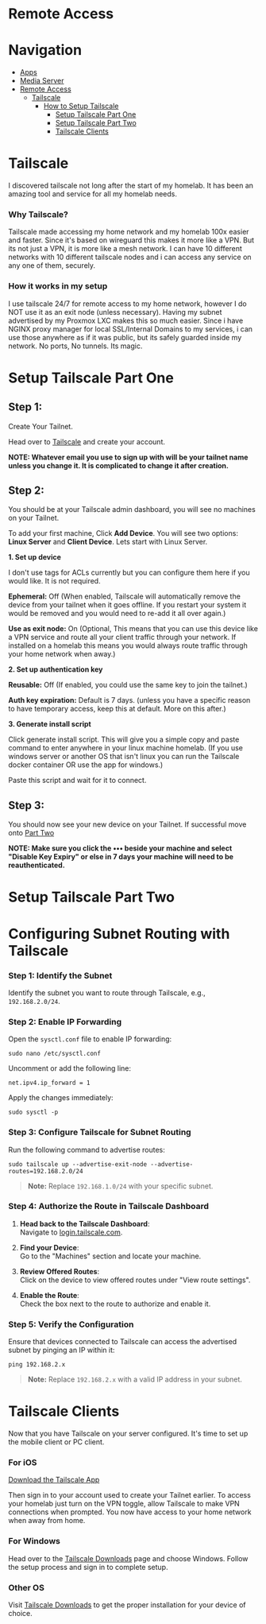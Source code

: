 # Remote Access


# Navigation
- [Apps](/apps/)
- [Media Server](/media/)
- [Remote Access](/access/)
  - [Tailscale](#tailscale)
    - [How to Setup Tailscale](#how-to-setup-tailscale)
      - [Setup Tailscale Part One](#setup-tailscale-part-one)
      - [Setup Tailscale Part Two](#setup-tailscale-part-two)
      - [Tailscale Clients](#tailscale-clients)

# Tailscale

I discovered tailscale not long after the start of my homelab. It has been an amazing tool and service for all my homelab needs.

### Why Tailscale?

Tailscale made accessing my home network and my homelab 100x easier and faster. Since it's based on wireguard this makes it more like a VPN. But its not just a VPN, it is more like a mesh network. I can have 10 different networks with 10 different tailscale nodes and i can access any service on any one of them, securely.

### How it works in my setup

I use tailscale 24/7 for remote access to my home network, however I do NOT use it as an exit node (unless necessary). Having my subnet advertised by my Proxmox LXC makes this so much easier. Since i have NGINX proxy manager for local SSL/Internal Domains to my services, i can use those anywhere as if it was public, but its safely guarded inside my network. No ports, No tunnels. Its magic.

# Setup Tailscale Part One

## Step 1: 

Create Your Tailnet.

Head over to [Tailscale](https://tailscale.com) and create your account. 

**NOTE: Whatever email you use to sign up with will be your tailnet name unless you change it. It is complicated to change it after creation.**


## Step 2: 

You should be at your Tailscale admin dashboard, you will see no machines on your Tailnet.

To add your first machine, Click **Add Device**. You will see two options: **Linux Server** and **Client Device**. Lets start with Linux Server.


**1. Set up device**

I don't use tags for ACLs currently but you can configure them here if you would like. It is not required.

**Ephemeral:** Off (When enabled, Tailscale will automatically remove the device from your tailnet when it goes offline. If you restart your system it would be removed and you would need to re-add it all over again.)

**Use as exit node:** On (Optional, This means that you can use this device like a VPN service and route all your client traffic through your network. If installed on a homelab this means you would always route traffic through your home network when away.)


**2. Set up authentication key**

**Reusable:** Off (If enabled, you could use the same key to join the tailnet.)

**Auth key expiration:** Default is 7 days. (unless you have a specific reason to have temporary access, keep this at default. More on this after.)

**3. Generate install script**

Click generate install script. This will give you a simple copy and paste command to enter anywhere in your linux machine homelab. (If you use windows server or another OS that isn't linux you can run the Tailscale docker container OR use the app for windows.)

Paste this script and wait for it to connect.


## Step 3:

You should now see your new device on your Tailnet. If successful move onto [Part Two](#part-two)

**NOTE: Make sure you click the ••• beside your machine and select "Disable Key Expiry" or else in 7 days your machine will need to be reauthenticated.**


# Setup Tailscale Part Two


# Configuring Subnet Routing with Tailscale

### Step 1: Identify the Subnet

Identify the subnet you want to route through Tailscale, e.g., `192.168.2.0/24`.

### Step 2: Enable IP Forwarding

Open the `sysctl.conf` file to enable IP forwarding:

```
sudo nano /etc/sysctl.conf
```

Uncomment or add the following line:

```
net.ipv4.ip_forward = 1
```

Apply the changes immediately:

```
sudo sysctl -p
```

### Step 3: Configure Tailscale for Subnet Routing

Run the following command to advertise routes:

```
sudo tailscale up --advertise-exit-node --advertise-routes=192.168.2.0/24
```

> **Note:** Replace `192.168.1.0/24` with your specific subnet.

### Step 4: Authorize the Route in Tailscale Dashboard

1. **Head back to the Tailscale Dashboard**:  
   Navigate to [login.tailscale.com](https://login.tailscale.com).

2. **Find your Device**:  
   Go to the "Machines" section and locate your machine.

3. **Review Offered Routes**:  
   Click on the device to view offered routes under "View route settings".

4. **Enable the Route**:  
   Check the box next to the route to authorize and enable it.

### Step 5: Verify the Configuration

Ensure that devices connected to Tailscale can access the advertised subnet by pinging an IP within it:

```
ping 192.168.2.x
```

> **Note:** Replace `192.168.2.x` with a valid IP address in your subnet.


# Tailscale Clients

Now that you have Tailscale on your server configured. It's time to set up the mobile client or PC client.

### For iOS

[Download the Tailscale App](https://apps.apple.com/ca/app/tailscale/id1470499037)

Then sign in to your account used to create your Tailnet earlier. To access your homelab just turn on the VPN toggle, allow Tailscale to make VPN connections when prompted. You now have access to your home network when away from home.


### For Windows

Head over to the [Tailscale Downloads](https://tailscale.com/download) page and choose Windows. Follow the setup process and sign in to complete setup. 


### Other OS

Visit [Tailscale Downloads](https://tailscale.com/download) to get the proper installation for your device of choice.
